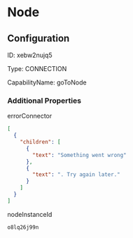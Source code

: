 # Node
## Configuration
ID:  xebw2nujq5

Type: CONNECTION 

CapabilityName: goToNode






### Additional Properties
errorConnector
```json 
[
  {
    "children": [
      {
        "text": "Something went wrong"
      },
      {
        "text": ". Try again later."
      }
    ]
  }
]
```


nodeInstanceId
```string 
o8lq26j99n
```




